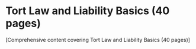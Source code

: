 # Tort Law and Liability Basics (40 pages)

[Comprehensive content covering Tort Law and Liability Basics (40 pages)]
